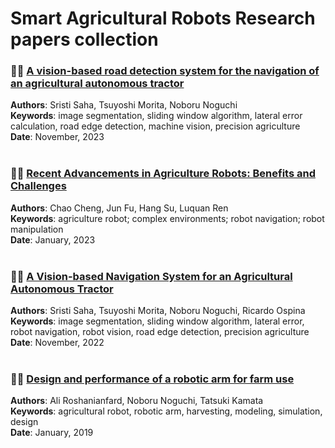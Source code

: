# Smart Agricultural Robots Research papers collection

### 🚜🌿 [A vision-based road detection system for the navigation of an agricultural autonomous tractor ](https://www.researchgate.net/publication/375221274_A_vision-based_road_detection_system_for_the_navigation_of_an_agricultural_autonomous_tractor)
**Authors**: Sristi Saha, Tsuyoshi Morita, Noboru Noguchi <br/>
**Keywords**: image segmentation, sliding window algorithm, lateral error calculation, road edge detection, machine vision, precision agriculture <br/>
**Date**: November, 2023 <br/><br/>

### 🤖🌿 [ Recent Advancements in Agriculture Robots: Benefits and Challenges ](https://www.mdpi.com/2075-1702/11/1/48)
**Authors**: Chao Cheng, Jun Fu, Hang Su, Luquan Ren <br/>
**Keywords**: agriculture robot; complex environments; robot navigation; robot manipulation <br/>
**Date**: January, 2023 <br/><br/>

### 🚜🌿 [ A Vision-based Navigation System for an Agricultural Autonomous Tractor ](https://www.researchgate.net/publication/365668618_A_Vision-based_Navigation_System_for_an_Agricultural_Autonomous_Tractor)
**Authors**: Sristi Saha, Tsuyoshi Morita, Noboru Noguchi, Ricardo Ospina <br/>
**Keywords**: image segmentation, sliding window algorithm, lateral error, robot navigation, robot vision, road edge detection, precision agriculture <br/>
**Date**: November, 2022 <br/><br/>

### 🦾🌿 [Design and performance of a robotic arm for farm use](https://ijabe.org/index.php/ijabe/article/view/3721/pdf)
**Authors**: Ali Roshanianfard, Noboru Noguchi, Tatsuki Kamata <br/>
**Keywords**: agricultural robot, robotic arm, harvesting, modeling, simulation, design <br/>
**Date**: January, 2019
